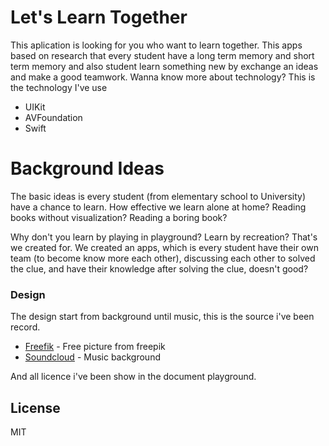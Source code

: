 # Let's Learn Together

This aplication is looking for you who want to learn together. This apps based on research that every student have a long term memory and short term memory and also student learn something new by exchange an ideas and make a good teamwork. Wanna know more about technology? This is the technology I've use

  - UIKit
  - AVFoundation
  - Swift

# Background Ideas

The basic ideas is every student (from elementary school to University) have a chance to learn. How effective we learn alone at home? Reading books without visualization? Reading a boring book? 

Why don't you learn by playing in playground? Learn by recreation? That's we created for. We created an apps, which is every student have their own team (to become know more each other), discussing each other to solved the clue, and have their knowledge after solving the clue, doesn't good? 

### Design

The design start from background until music, this is the source i've been record.

* [Freefik] - Free picture from freepik
* [Soundcloud] - Music background

And all licence i've been show in the document playground.

License
----

MIT

   [Freefik]: <https://www.freepik.com/>
   [Soundcloud]: <https://soundcloud.com/sappheirosmusic/lights>
   
